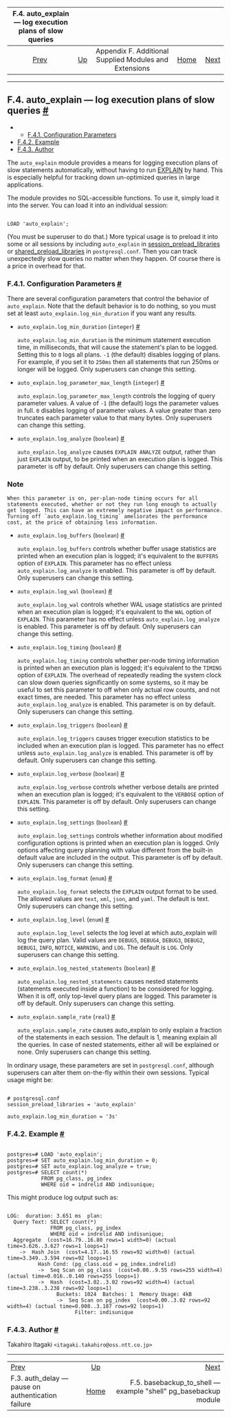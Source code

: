

|           F.4. auto\_explain — log execution plans of slow queries           |                                                                             |                                                        |                                                       |                                                                                                       |
| :--------------------------------------------------------------------------: | :-------------------------------------------------------------------------- | :----------------------------------------------------: | ----------------------------------------------------: | ----------------------------------------------------------------------------------------------------: |
| [Prev](auth-delay.html "F.3. auth_delay — pause on authentication failure")  | [Up](contrib.html "Appendix F. Additional Supplied Modules and Extensions") | Appendix F. Additional Supplied Modules and Extensions | [Home](index.html "PostgreSQL 17devel Documentation") |  [Next](basebackup-to-shell.html "F.5. basebackup_to_shell — example \"shell\" pg_basebackup module") |

***

## F.4. auto\_explain — log execution plans of slow queries [#](#AUTO-EXPLAIN)

* *   [F.4.1. Configuration Parameters](auto-explain.html#AUTO-EXPLAIN-CONFIGURATION-PARAMETERS)
* [F.4.2. Example](auto-explain.html#AUTO-EXPLAIN-EXAMPLE)
* [F.4.3. Author](auto-explain.html#AUTO-EXPLAIN-AUTHOR)

The `auto_explain` module provides a means for logging execution plans of slow statements automatically, without having to run [EXPLAIN](sql-explain.html "EXPLAIN") by hand. This is especially helpful for tracking down un-optimized queries in large applications.

The module provides no SQL-accessible functions. To use it, simply load it into the server. You can load it into an individual session:

```

LOAD 'auto_explain';
```

(You must be superuser to do that.) More typical usage is to preload it into some or all sessions by including `auto_explain` in [session\_preload\_libraries](runtime-config-client.html#GUC-SESSION-PRELOAD-LIBRARIES) or [shared\_preload\_libraries](runtime-config-client.html#GUC-SHARED-PRELOAD-LIBRARIES) in `postgresql.conf`. Then you can track unexpectedly slow queries no matter when they happen. Of course there is a price in overhead for that.

### F.4.1. Configuration Parameters [#](#AUTO-EXPLAIN-CONFIGURATION-PARAMETERS)

There are several configuration parameters that control the behavior of `auto_explain`. Note that the default behavior is to do nothing, so you must set at least `auto_explain.log_min_duration` if you want any results.

* `auto_explain.log_min_duration` (`integer`) [#](#AUTO-EXPLAIN-CONFIGURATION-PARAMETERS-LOG-MIN-DURATION)

    `auto_explain.log_min_duration` is the minimum statement execution time, in milliseconds, that will cause the statement's plan to be logged. Setting this to `0` logs all plans. `-1` (the default) disables logging of plans. For example, if you set it to `250ms` then all statements that run 250ms or longer will be logged. Only superusers can change this setting.

* `auto_explain.log_parameter_max_length` (`integer`) [#](#AUTO-EXPLAIN-CONFIGURATION-PARAMETERS-LOG-PARAMETER-MAX-LENGTH)

    `auto_explain.log_parameter_max_length` controls the logging of query parameter values. A value of `-1` (the default) logs the parameter values in full. `0` disables logging of parameter values. A value greater than zero truncates each parameter value to that many bytes. Only superusers can change this setting.

* `auto_explain.log_analyze` (`boolean`) [#](#AUTO-EXPLAIN-CONFIGURATION-PARAMETERS-LOG-ANALYZE)

    `auto_explain.log_analyze` causes `EXPLAIN ANALYZE` output, rather than just `EXPLAIN` output, to be printed when an execution plan is logged. This parameter is off by default. Only superusers can change this setting.

### Note

    When this parameter is on, per-plan-node timing occurs for all statements executed, whether or not they run long enough to actually get logged. This can have an extremely negative impact on performance. Turning off `auto_explain.log_timing` ameliorates the performance cost, at the price of obtaining less information.

* `auto_explain.log_buffers` (`boolean`) [#](#AUTO-EXPLAIN-CONFIGURATION-PARAMETERS-LOG-BUFFERS)

    `auto_explain.log_buffers` controls whether buffer usage statistics are printed when an execution plan is logged; it's equivalent to the `BUFFERS` option of `EXPLAIN`. This parameter has no effect unless `auto_explain.log_analyze` is enabled. This parameter is off by default. Only superusers can change this setting.

* `auto_explain.log_wal` (`boolean`) [#](#AUTO-EXPLAIN-CONFIGURATION-PARAMETERS-LOG-WAL)

    `auto_explain.log_wal` controls whether WAL usage statistics are printed when an execution plan is logged; it's equivalent to the `WAL` option of `EXPLAIN`. This parameter has no effect unless `auto_explain.log_analyze` is enabled. This parameter is off by default. Only superusers can change this setting.

* `auto_explain.log_timing` (`boolean`) [#](#AUTO-EXPLAIN-CONFIGURATION-PARAMETERS-LOG-TIMING)

    `auto_explain.log_timing` controls whether per-node timing information is printed when an execution plan is logged; it's equivalent to the `TIMING` option of `EXPLAIN`. The overhead of repeatedly reading the system clock can slow down queries significantly on some systems, so it may be useful to set this parameter to off when only actual row counts, and not exact times, are needed. This parameter has no effect unless `auto_explain.log_analyze` is enabled. This parameter is on by default. Only superusers can change this setting.

* `auto_explain.log_triggers` (`boolean`) [#](#AUTO-EXPLAIN-CONFIGURATION-PARAMETERS-LOG-TRIGGERS)

    `auto_explain.log_triggers` causes trigger execution statistics to be included when an execution plan is logged. This parameter has no effect unless `auto_explain.log_analyze` is enabled. This parameter is off by default. Only superusers can change this setting.

* `auto_explain.log_verbose` (`boolean`) [#](#AUTO-EXPLAIN-CONFIGURATION-PARAMETERS-LOG-VERBOSE)

    `auto_explain.log_verbose` controls whether verbose details are printed when an execution plan is logged; it's equivalent to the `VERBOSE` option of `EXPLAIN`. This parameter is off by default. Only superusers can change this setting.

* `auto_explain.log_settings` (`boolean`) [#](#AUTO-EXPLAIN-CONFIGURATION-PARAMETERS-LOG-SETTINGS)

    `auto_explain.log_settings` controls whether information about modified configuration options is printed when an execution plan is logged. Only options affecting query planning with value different from the built-in default value are included in the output. This parameter is off by default. Only superusers can change this setting.

* `auto_explain.log_format` (`enum`) [#](#AUTO-EXPLAIN-CONFIGURATION-PARAMETERS-LOG-FORMAT)

    `auto_explain.log_format` selects the `EXPLAIN` output format to be used. The allowed values are `text`, `xml`, `json`, and `yaml`. The default is text. Only superusers can change this setting.

* `auto_explain.log_level` (`enum`) [#](#AUTO-EXPLAIN-CONFIGURATION-PARAMETERS-LOG-LEVEL)

    `auto_explain.log_level` selects the log level at which auto\_explain will log the query plan. Valid values are `DEBUG5`, `DEBUG4`, `DEBUG3`, `DEBUG2`, `DEBUG1`, `INFO`, `NOTICE`, `WARNING`, and `LOG`. The default is `LOG`. Only superusers can change this setting.

* `auto_explain.log_nested_statements` (`boolean`) [#](#AUTO-EXPLAIN-CONFIGURATION-PARAMETERS-LOG-NESTED-STATEMENTS)

    `auto_explain.log_nested_statements` causes nested statements (statements executed inside a function) to be considered for logging. When it is off, only top-level query plans are logged. This parameter is off by default. Only superusers can change this setting.

* `auto_explain.sample_rate` (`real`) [#](#AUTO-EXPLAIN-CONFIGURATION-PARAMETERS-SAMPLE-RATE)

    `auto_explain.sample_rate` causes auto\_explain to only explain a fraction of the statements in each session. The default is 1, meaning explain all the queries. In case of nested statements, either all will be explained or none. Only superusers can change this setting.

In ordinary usage, these parameters are set in `postgresql.conf`, although superusers can alter them on-the-fly within their own sessions. Typical usage might be:

```

# postgresql.conf
session_preload_libraries = 'auto_explain'

auto_explain.log_min_duration = '3s'
```

### F.4.2. Example [#](#AUTO-EXPLAIN-EXAMPLE)

```

postgres=# LOAD 'auto_explain';
postgres=# SET auto_explain.log_min_duration = 0;
postgres=# SET auto_explain.log_analyze = true;
postgres=# SELECT count(*)
           FROM pg_class, pg_index
           WHERE oid = indrelid AND indisunique;
```

This might produce log output such as:

```

LOG:  duration: 3.651 ms  plan:
  Query Text: SELECT count(*)
              FROM pg_class, pg_index
              WHERE oid = indrelid AND indisunique;
  Aggregate  (cost=16.79..16.80 rows=1 width=0) (actual time=3.626..3.627 rows=1 loops=1)
    ->  Hash Join  (cost=4.17..16.55 rows=92 width=0) (actual time=3.349..3.594 rows=92 loops=1)
          Hash Cond: (pg_class.oid = pg_index.indrelid)
          ->  Seq Scan on pg_class  (cost=0.00..9.55 rows=255 width=4) (actual time=0.016..0.140 rows=255 loops=1)
          ->  Hash  (cost=3.02..3.02 rows=92 width=4) (actual time=3.238..3.238 rows=92 loops=1)
                Buckets: 1024  Batches: 1  Memory Usage: 4kB
                ->  Seq Scan on pg_index  (cost=0.00..3.02 rows=92 width=4) (actual time=0.008..3.187 rows=92 loops=1)
                      Filter: indisunique
```

### F.4.3. Author [#](#AUTO-EXPLAIN-AUTHOR)

Takahiro Itagaki `<itagaki.takahiro@oss.ntt.co.jp>`

***

|                                                                              |                                                                             |                                                                                                       |
| :--------------------------------------------------------------------------- | :-------------------------------------------------------------------------: | ----------------------------------------------------------------------------------------------------: |
| [Prev](auth-delay.html "F.3. auth_delay — pause on authentication failure")  | [Up](contrib.html "Appendix F. Additional Supplied Modules and Extensions") |  [Next](basebackup-to-shell.html "F.5. basebackup_to_shell — example \"shell\" pg_basebackup module") |
| F.3. auth\_delay — pause on authentication failure                           |            [Home](index.html "PostgreSQL 17devel Documentation")            |                                    F.5. basebackup\_to\_shell — example "shell" pg\_basebackup module |
